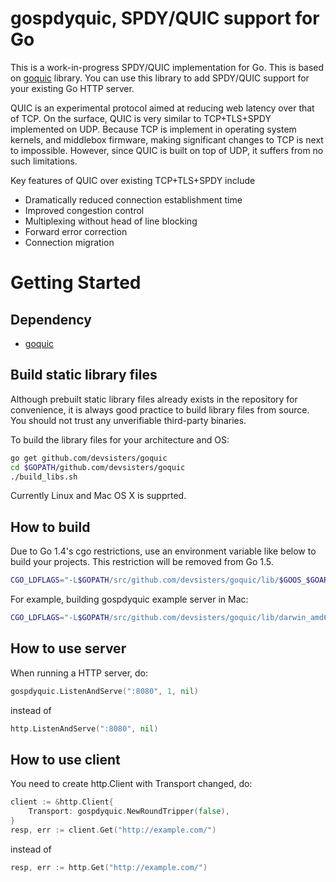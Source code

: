 gospdyquic, SPDY/QUIC support for Go
====================================

This is a work-in-progress SPDY/QUIC implementation for Go. This is based on
[goquic](https://github.com/devsisters/goquic) library. You can use this library
to add SPDY/QUIC support for your existing Go HTTP server.

QUIC is an experimental protocol aimed at reducing web latency over that of TCP.
On the surface, QUIC is very similar to TCP+TLS+SPDY implemented on UDP. Because
TCP is implement in operating system kernels, and middlebox firmware, making
significant changes to TCP is next to impossible. However, since QUIC is built
on top of UDP, it suffers from no such limitations.

Key features of QUIC over existing TCP+TLS+SPDY include

  * Dramatically reduced connection establishment time
  * Improved congestion control
  * Multiplexing without head of line blocking
  * Forward error correction
  * Connection migration


Getting Started
===============

## Dependency

  * [goquic](https://github.com/devsisters/goquic)

## Build static library files

Although prebuilt static library files already exists in the repository for
convenience, it is always good practice to build library files from source. You
should not trust any unverifiable third-party binaries.

To build the library files for your architecture and OS:

```bash
go get github.com/devsisters/goquic
cd $GOPATH/github.com/devsisters/goquic
./build_libs.sh
```

Currently Linux and Mac OS X is supprted.

## How to build

Due to Go 1.4's cgo restrictions, use an environment variable like below to
build your projects. This restriction will be removed from Go 1.5.

```bash
CGO_LDFLAGS="-L$GOPATH/src/github.com/devsisters/goquic/lib/$GOOS_$GOARCH"
```

For example, building gospdyquic example server in Mac:

```bash
CGO_LDFLAGS="-L$GOPATH/src/github.com/devsisters/goquic/lib/darwin_amd64" go build $GOPATH/github.com/devsisters/gospdyquic/example/server.go
```

## How to use server

When running a HTTP server, do:

```go
gospdyquic.ListenAndServe(":8080", 1, nil)
```

instead of

```go
http.ListenAndServe(":8080", nil)
```

## How to use client

You need to create http.Client with Transport changed, do:

```go
client := &http.Client{
	Transport: gospdyquic.NewRoundTripper(false),
}
resp, err := client.Get("http://example.com/")
```

instead of

```go
resp, err := http.Get("http://example.com/")
```
